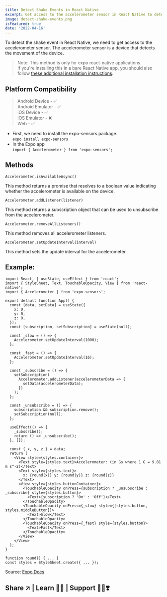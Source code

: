 ```yaml
---
title: Detect Shake Events in React Native
excerpt: Get access to the accelerometer sensor in React Native to detect shake events
image: detect-shake-events.png
isFeatured: true
date: '2022-04-16'
---
```


To detect the shake event in React Native, we need to get access to the accelerometer sensor. The accelerometer sensor is a device that detects the movement of the device. 
> Note: This method is only for expo react-native applications.<br> If you're installing this in a bare React Native app, you should also follow [these additional installation instructions](https://github.com/expo/expo/tree/main/packages/expo-sensors).


## Platform Compatibility
> Android Device - ✅ <br>
> Android Emulator - ✅ <br>
> iOS Device - ✅ <br>
> iOS Emulator - ❌ <br>
> Web - ✅ <br>

* First, we need to install the expo-sensors package.<br>```expo install expo-sensors```
* In the Expo app<br>```import { Accelerometer } from 'expo-sensors';```

## Methods
```
Accelerometer.isAvailableAsync()
```
This method returns a promise that resolves to a boolean value indicating whether the accelerometer is available on the device.

```
Accelerometer.addListener(listener)
```
This method returns a subscription object that can be used to unsubscribe from the accelerometer.

```
Accelerometer.removeAllListeners()
```
This method removes all accelerometer listeners.

```
Accelerometer.setUpdateInterval(interval)
```
This method sets the update interval for the accelerometer.

## Example:
```
import React, { useState, useEffect } from 'react';
import { StyleSheet, Text, TouchableOpacity, View } from 'react-native';
import { Accelerometer } from 'expo-sensors';

export default function App() {
  const [data, setData] = useState({
    x: 0,
    y: 0,
    z: 0,
  });
  const [subscription, setSubscription] = useState(null);

  const _slow = () => {
    Accelerometer.setUpdateInterval(1000);
  };

  const _fast = () => {
    Accelerometer.setUpdateInterval(16);
  };

  const _subscribe = () => {
    setSubscription(
      Accelerometer.addListener(accelerometerData => {
        setData(accelerometerData);
      })
    );
  };

  const _unsubscribe = () => {
    subscription && subscription.remove();
    setSubscription(null);
  };

  useEffect(() => {
    _subscribe();
    return () => _unsubscribe();
  }, []);

  const { x, y, z } = data;
  return (
    <View style={styles.container}>
      <Text style={styles.text}>Accelerometer: (in Gs where 1 G = 9.81 m s^-2)</Text>
      <Text style={styles.text}>
        x: {round(x)} y: {round(y)} z: {round(z)}
      </Text>
      <View style={styles.buttonContainer}>
        <TouchableOpacity onPress={subscription ? _unsubscribe : _subscribe} style={styles.button}>
          <Text>{subscription ? 'On' : 'Off'}</Text>
        </TouchableOpacity>
        <TouchableOpacity onPress={_slow} style={[styles.button, styles.middleButton]}>
          <Text>Slow</Text>
        </TouchableOpacity>
        <TouchableOpacity onPress={_fast} style={styles.button}>
          <Text>Fast</Text>
        </TouchableOpacity>
      </View>
    </View>
  );
}

function round() { ... } 
const styles = StyleSheet.create({ ... }); 
```
Source: [Expo Docs](https://docs.expo.dev/versions/latest/sdk/accelerometer/)

## Share ↗️ | Learn 🧑‍💻 | Support 🧑‍💻❣️